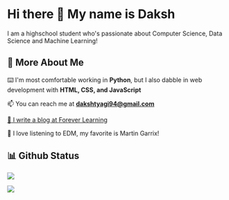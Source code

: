 
<!--
**Daksh-T/Daksh-T** is a ✨ _special_ ✨ repository because its `README.md` (this file) appears on your GitHub profile.

Here are some ideas to get you started:

- 🔭 I’m currently working on ...
- 🌱 I’m currently learning ...
- 👯 I’m looking to collaborate on ...
- 🤔 I’m looking for help with ...
- 💬 Ask me about ...
- 📫 How to reach me: ...
- 😄 Pronouns: ...
- ⚡ Fun fact: ...
-->
# Hi there 👋 My name is Daksh

I am a highschool student who's passionate about Computer Science, Data Science and Machine Learning!

## 💫 More About Me
<p>⌨️ I'm most comfortable working in <b>Python</b>, but I also dabble in web development with <b>HTML, CSS, and JavaScript</b></p>
<p>📫 You can reach me at <b><a href="mailto:dakshtyagi94@gmail.com">dakshtyagi94@gmail.com</b></p>
<p>📰 I write a blog at <a href="https://foreverlearning.hashnode.dev/">Forever Learning</a></p>
<p>🎵 I love listening to EDM, my favorite is Martin Garrix!</p>

## 📊 Github Status

<p><img src="https://github-readme-stats.vercel.app/api?username=Daksh-T&show_icons=true"><p>

<p><img src="https://github-readme-streak-stats.herokuapp.com/?user=Daksh-T"><p>
